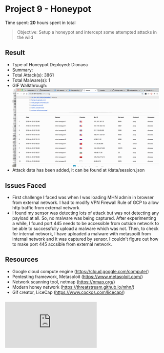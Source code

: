 # Project 9 - Honeypot

Time spent: **20** hours spent in total

> Objective: Setup a honeypot and intercept some attempted attacks in the wild

## Result

- Type of Honeypot Deployed: Dionaea
- Summary:
- Total Attack(s): 3861
- Total Malware(s): 1
- GIF Walkthrough: ![Live Capture](https://github.com/riyadhhossain01/codepath/blob/master/week9/Honey%20Pot.gif)
- Attack data has been added, it can be found at /data/session.json
## Issues Faced

- First challenge I faced was when I was loading MHN admin in browser from external network. I had to modify VPN Firewall Rule of GCP to allow http traffic from external network.
- I found my sensor was detecting lots of attack but was not detecting any payload at all. So, no malware was being captured. After experimenting a while, I found port 445 needs to be accessible from outside network to be able to successfully upload a malware which was not. Then, to check for internal network, I have uploaded a malware with metaspoilt from internal network and it was captured by sensor. I couldn't figure out how to make port 445 accsible from external network.

## Resources

- Google cloud compute engine (https://cloud.google.com/compute/)
- Pentesting framework, Metasploit (https://www.metasploit.com/)
- Network scanning tool, netmap (https://nmap.org/)
- Modern honey network (https://threatstream.github.io/mhn/)
- Gif creator, LiceCap (https://www.cockos.com/licecap/)

### ![Exported Data](https://github.com/riyadhhossain01/codepath/blob/master/week9/week9/session.json)
